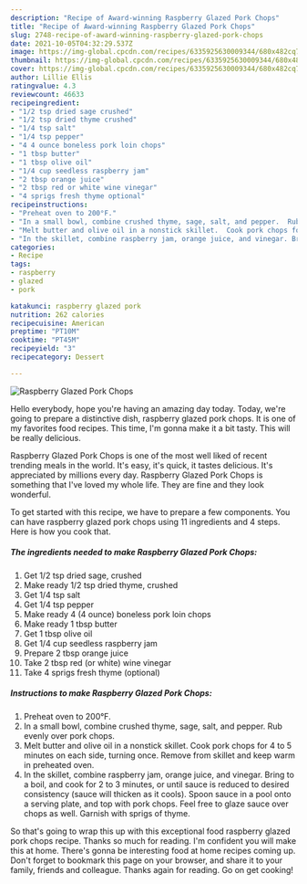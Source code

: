 ```yaml
---
description: "Recipe of Award-winning Raspberry Glazed Pork Chops"
title: "Recipe of Award-winning Raspberry Glazed Pork Chops"
slug: 2748-recipe-of-award-winning-raspberry-glazed-pork-chops
date: 2021-10-05T04:32:29.537Z
image: https://img-global.cpcdn.com/recipes/6335925630009344/680x482cq70/raspberry-glazed-pork-chops-recipe-main-photo.jpg
thumbnail: https://img-global.cpcdn.com/recipes/6335925630009344/680x482cq70/raspberry-glazed-pork-chops-recipe-main-photo.jpg
cover: https://img-global.cpcdn.com/recipes/6335925630009344/680x482cq70/raspberry-glazed-pork-chops-recipe-main-photo.jpg
author: Lillie Ellis
ratingvalue: 4.3
reviewcount: 46633
recipeingredient:
- "1/2 tsp dried sage crushed"
- "1/2 tsp dried thyme crushed"
- "1/4 tsp salt"
- "1/4 tsp pepper"
- "4 4 ounce boneless pork loin chops"
- "1 tbsp butter"
- "1 tbsp olive oil"
- "1/4 cup seedless raspberry jam"
- "2 tbsp orange juice"
- "2 tbsp red or white wine vinegar"
- "4 sprigs fresh thyme optional"
recipeinstructions:
- "Preheat oven to 200°F."
- "In a small bowl, combine crushed thyme, sage, salt, and pepper.  Rub evenly over pork chops."
- "Melt butter and olive oil in a nonstick skillet.  Cook pork chops for 4 to 5 minutes on each side, turning once. Remove from skillet and keep warm in preheated oven."
- "In the skillet, combine raspberry jam, orange juice, and vinegar. Bring to a boil, and cook for 2 to 3 minutes, or until sauce is reduced to desired consistency (sauce will thicken as it cools). Spoon sauce in a pool onto a serving plate, and top with pork chops. Feel free to glaze sauce over chops as well. Garnish with sprigs of thyme."
categories:
- Recipe
tags:
- raspberry
- glazed
- pork

katakunci: raspberry glazed pork 
nutrition: 262 calories
recipecuisine: American
preptime: "PT10M"
cooktime: "PT45M"
recipeyield: "3"
recipecategory: Dessert

---
```



![Raspberry Glazed Pork Chops](https://img-global.cpcdn.com/recipes/6335925630009344/680x482cq70/raspberry-glazed-pork-chops-recipe-main-photo.jpg)

Hello everybody, hope you're having an amazing day today. Today, we're going to prepare a distinctive dish, raspberry glazed pork chops. It is one of my favorites food recipes. This time, I'm gonna make it a bit tasty. This will be really delicious.

Raspberry Glazed Pork Chops is one of the most well liked of recent trending meals in the world. It's easy, it's quick, it tastes delicious. It's appreciated by millions every day. Raspberry Glazed Pork Chops is something that I've loved my whole life. They are fine and they look wonderful.




To get started with this recipe, we have to prepare a few components. You can have raspberry glazed pork chops using 11 ingredients and 4 steps. Here is how you cook that.

<!--inarticleads1-->

##### The ingredients needed to make Raspberry Glazed Pork Chops:

1. Get 1/2 tsp dried sage, crushed
1. Make ready 1/2 tsp dried thyme, crushed
1. Get 1/4 tsp salt
1. Get 1/4 tsp pepper
1. Make ready 4 (4 ounce) boneless pork loin chops
1. Make ready 1 tbsp butter
1. Get 1 tbsp olive oil
1. Get 1/4 cup seedless raspberry jam
1. Prepare 2 tbsp orange juice
1. Take 2 tbsp red (or white) wine vinegar
1. Take 4 sprigs fresh thyme (optional)




<!--inarticleads2-->

##### Instructions to make Raspberry Glazed Pork Chops:

1. Preheat oven to 200°F.
1. In a small bowl, combine crushed thyme, sage, salt, and pepper.  Rub evenly over pork chops.
1. Melt butter and olive oil in a nonstick skillet.  Cook pork chops for 4 to 5 minutes on each side, turning once. Remove from skillet and keep warm in preheated oven.
1. In the skillet, combine raspberry jam, orange juice, and vinegar. Bring to a boil, and cook for 2 to 3 minutes, or until sauce is reduced to desired consistency (sauce will thicken as it cools). Spoon sauce in a pool onto a serving plate, and top with pork chops. Feel free to glaze sauce over chops as well. Garnish with sprigs of thyme.




So that's going to wrap this up with this exceptional food raspberry glazed pork chops recipe. Thanks so much for reading. I'm confident you will make this at home. There's gonna be interesting food at home recipes coming up. Don't forget to bookmark this page on your browser, and share it to your family, friends and colleague. Thanks again for reading. Go on get cooking!

